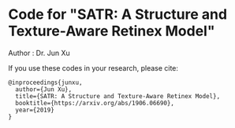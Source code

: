 # Code for "SATR: A Structure and Texture-Aware Retinex Model"
Author : Dr. Jun Xu

If you use these codes in your research, please cite:

	@inproceedings{junxu,
	  author={Jun Xu},
	  title={SATR: A Structure and Texture-Aware Retinex Model},
	  booktitle={https://arxiv.org/abs/1906.06690},
	  year={2019}
	}
